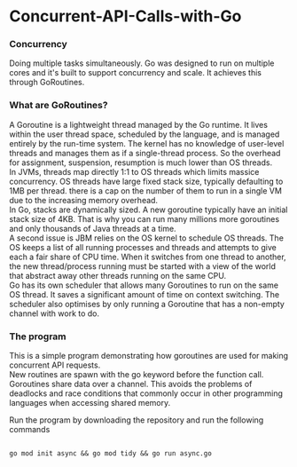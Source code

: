 # Concurrent-API-Calls-with-Go
### Concurrency
Doing multiple tasks simultaneously. Go was designed to run on multiple cores and it's built to support concurrency and scale. It achieves this through GoRoutines.

### What are GoRoutines?
A Goroutine is a lightweight thread managed by the Go runtime. It lives within the user thread space, scheduled by the language, and is managed entirely by the run-time system. The kernel has no knowledge of user-level threads and manages them as if a single-thread process. So the overhead for assignment, suspension, resumption is much lower than OS threads. 
<br>
In JVMs, threads map directly 1:1 to OS threads which limits massice concurrency. OS threads have large fixed stack size, typically defaulting to 1MB per thread.  there is a cap on the number of them to run in a single VM due to the increasing memory overhead. 
<br>
In Go, stacks are dynamically sized. A new goroutine typically have an initial stack size of 4KB.
That is why you can run many millions more goroutines and only thousands of Java threads at a time.
<br>
A second issue is JBM relies on the OS kernel to schedule OS threads. The OS keeps a list of all running processes and threads and attempts to give each a fair share of CPU time. When it switches from one thread to another, the new thread/process running must be started with a view of the world that abstract away other threads running on the same CPU.
<br>
Go has its own scheduler that allows many Goroutines to run on the same OS thread. It saves a significant amount of time on context switching. The scheduler also optimises by only running a Goroutine that has a non-empty channel with work to do.


### The program
 This is a simple program demonstrating how goroutines are used for making concurrent API requests. <br>
 New routines are spawn with the go keyword before the function call. Goroutines share data over a channel. This avoids the problems of deadlocks and race conditions that commonly occur in other programming languages when accessing shared memory.
 
Run the program by downloading the repository and run the following commands
```shell

go mod init async && go mod tidy && go run async.go
```

